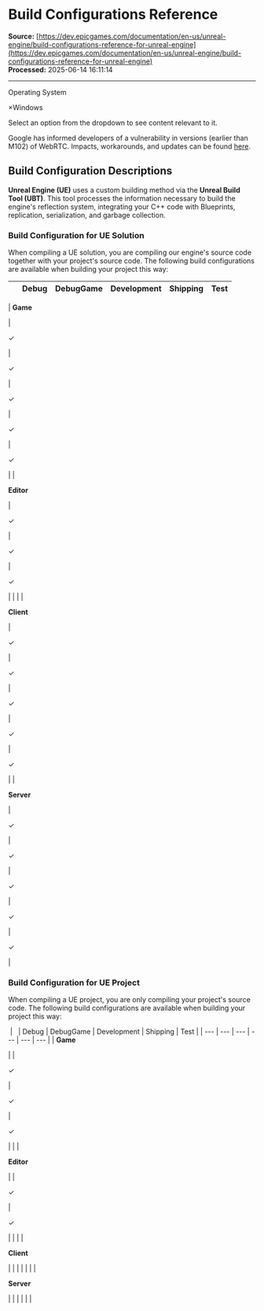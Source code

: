 # Build Configurations Reference

**Source:** [https://dev.epicgames.com/documentation/en-us/unreal-engine/build-configurations-reference-for-unreal-engine](https://dev.epicgames.com/documentation/en-us/unreal-engine/build-configurations-reference-for-unreal-engine)  
**Processed:** 2025-06-14 16:11:14

---

Operating System

×Windows

Select an option from the dropdown to see content relevant to it.

Google has informed developers of a vulnerability in versions (earlier than M102) of WebRTC. Impacts, workarounds, and updates can be found [here](https://eoshelp.epicgames.com/s/news/eos-news-article-MCVDBTZSVM7VAJHF4ZGJVXZM52I4?language=en_US).

## Build Configuration Descriptions

**Unreal Engine (UE)** uses a custom building method via the **Unreal Build Tool (UBT)**. This tool processes the information necessary to build the engine's reflection system, integrating your C++ code with Blueprints, replication, serialization, and garbage collection.

### Build Configuration for UE Solution

When compiling a UE solution, you are compiling our engine's source code together with your project's source code. The following build configurations are available when building your project this way:

|   | Debug | DebugGame | Development | Shipping | Test |
| --- | --- | --- | --- | --- | --- |
| 
**Game**

 | 

✓

 | 

✓

 | 

✓

 | 

✓

 | 

✓

 |
| 

**Editor**

 | 

✓

 | 

✓

 | 

✓

 |  |  |
| 

**Client**

 | 

✓

 | 

✓

 | 

✓

 | 

✓

 | 

✓

 |
| 

**Server**

 | 

✓

 | 

✓

 | 

✓

 | 

✓

 | 

✓

 |

### Build Configuration for UE Project

When compiling a UE project, you are only compiling your project's source code. The following build configurations are available when building your project this way:

 |   | Debug | DebugGame | Development | Shipping | Test |
| --- | --- | --- | --- | --- | --- |
| 
**Game**

 |  | 

✓

 | 

✓

 | 

✓

 |  |
| 

**Editor**

 |  | 

✓

 | 

✓

 |  |  |
| 

**Client**

 |  |  |  |  |  |
| 

**Server**

 |  |  |  |  |  |